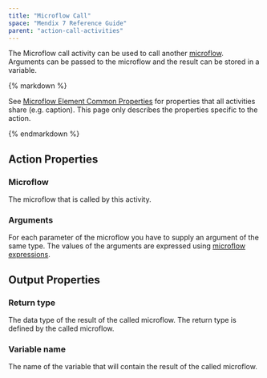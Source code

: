 ```yaml
---
title: "Microflow Call"
space: "Mendix 7 Reference Guide"
parent: "action-call-activities"
---
```



The Microflow call activity can be used to call another [microflow](microflows). Arguments can be passed to the microflow and the result can be stored in a variable.

<div class="alert alert-info">{% markdown %}

See [Microflow Element Common Properties](microflow-element-common-properties) for properties that all activities share (e.g. caption). This page only describes the properties specific to the action.

{% endmarkdown %}</div>

## Action Properties

### Microflow

The microflow that is called by this activity.

### Arguments

For each parameter of the microflow you have to supply an argument of the same type. The values of the arguments are expressed using [microflow expressions](microflow-expressions).

## Output Properties

### Return type

The data type of the result of the called microflow. The return type is defined by the called microflow.

### Variable name

The name of the variable that will contain the result of the called microflow.
